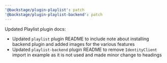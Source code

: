 ```yaml
---
'@backstage/plugin-playlist': patch
'@backstage/plugin-playlist-backend': patch
---
```


Updated Playlist plugin docs:

- Updated `playlist` plugin README to include note about installing backend plugin and added images for the various features
- Updated `playlist-backend` plugin README to remove `IdentityClient` import in example as it is not used and made minor change to headings
